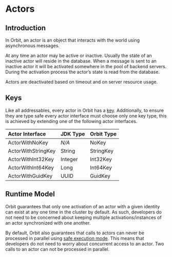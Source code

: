 # Actors

## Introduction

In Orbit, an actor is an object that interacts with the world using asynchronous messages.

At any time an actor may be active or inactive. Usually the state of an inactive actor will reside in the database. When a message is sent to an inactive actor it will be activated somewhere in the pool of backend servers. During the activation process the actor’s state is read from the database.

Actors are deactivated based on timeout and on server resource usage.

## Keys

Like all addressables, every actor in Orbit has a [key](addressables.md#keys). Additionally, to ensure they are type safe every actor interface must choose only one key type, this is achieved by extending one of the following actor interfaces.

| Actor Interface | JDK Type | Orbit Type |
| :--- | :--- | :--- |
| ActorWithNoKey | _N/A_ | NoKey |
| ActorWithStringKey | String | StringKey |
| ActorWithInt32Key | Integer | Int32Key |
| ActorWithInt64Key | Long | Int64Key |
| ActorWithGuidKey | UUID | GuidKey |

## Runtime Model

Orbit guarantees that only one activation of an actor with a given identity can exist at any one time in the cluster by default. As such, developers do not need to be concerned about keeping multiple activations/instances of an actor synchronized with one another.

By default, Orbit also guarantees that calls to actors can never be processed in parallel using [safe execution mode](addressables.md#safe-execution-mode). This means that developers do not need to worry about concurrent access to an actor. Two calls to an actor can not be processed in parallel. 

